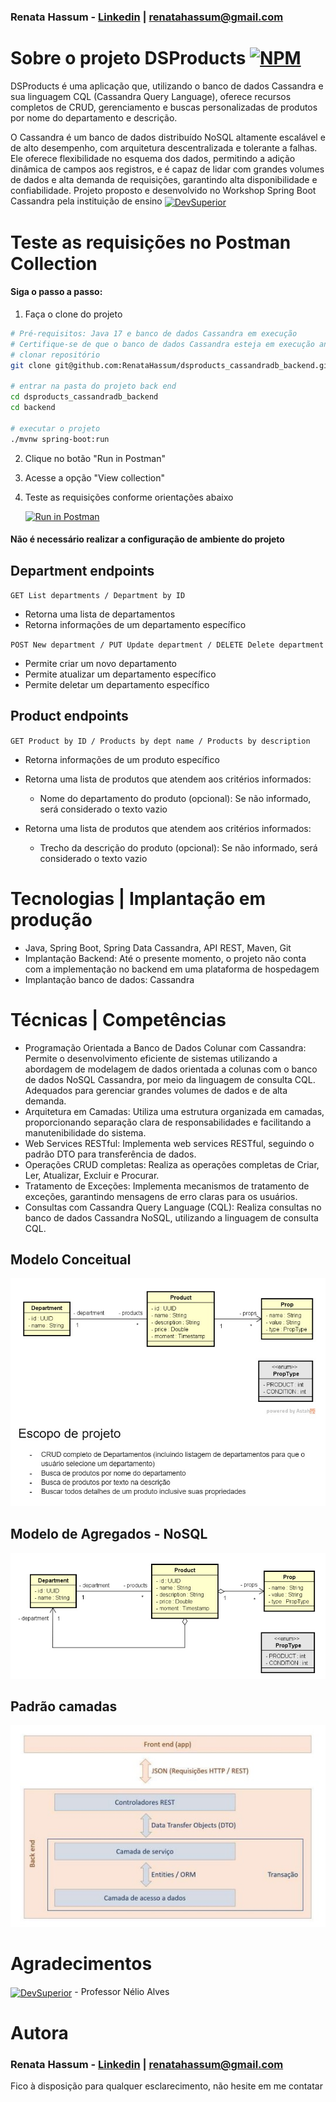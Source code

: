 ### Renata Hassum - [Linkedin](https://www.linkedin.com/in/renataviottohassumdev) | renatahassum@gmail.com

# Sobre o projeto DSProducts [![NPM](https://img.shields.io/npm/l/react)](https://github.com/RenataHassum/dsproducts_cassandradb_backend/blob/main/LICENSE)

DSProducts é uma aplicação que, utilizando o banco de dados Cassandra e sua linguagem CQL (Cassandra Query Language), oferece recursos completos de CRUD, gerenciamento e buscas personalizadas de produtos por nome do departamento e descrição.

O Cassandra é um banco de dados distribuído NoSQL altamente escalável e de alto desempenho, com arquitetura descentralizada e tolerante a falhas. Ele oferece flexibilidade no esquema dos dados, permitindo a adição dinâmica de campos aos registros, e é capaz de lidar com grandes volumes de dados e alta demanda de requisições, garantindo alta disponibilidade e confiabilidade.
Projeto proposto e desenvolvido no Workshop Spring Boot Cassandra pela instituição de ensino <a href="https://devsuperior.com.br/cursos"><img align="center" height="16" alt="DevSuperior" src="https://devsuperior.com.br/_next/static/images/logo-white-10059e26f600604a7b5bd7782ed7550c.svg"></a> 

# Teste as requisições no Postman Collection
#### Siga o passo a passo:
1) Faça o clone do projeto
```bash
# Pré-requisitos: Java 17 e banco de dados Cassandra em execução
# Certifique-se de que o banco de dados Cassandra esteja em execução antes de iniciar o projeto (Docker ou Instalação local)
# clonar repositório
git clone git@github.com:RenataHassum/dsproducts_cassandradb_backend.git

# entrar na pasta do projeto back end
cd dsproducts_cassandradb_backend
cd backend

# executar o projeto
./mvnw spring-boot:run
```
2) Clique no botão "Run in Postman"
3) Acesse a opção "View collection"
4) Teste as requisições conforme orientações abaixo
   
      [![Run in Postman](https://run.pstmn.io/button.svg)](https://app.getpostman.com/run-collection/22138191-5633071c-3e11-4b65-a3a7-9500b546afe0?action=collection%2Ffork&source=rip_markdown&collection-url=entityId%3D22138191-5633071c-3e11-4b65-a3a7-9500b546afe0%26entityType%3Dcollection%26workspaceId%3D41410ca3-f95f-4a1e-8084-2cb65e652f2b)

#### Não é necessário realizar a configuração de ambiente do projeto

## Department endpoints
`GET List departments / Department by ID`
- Retorna uma lista de departamentos
- Retorna informações de um departamento específico

`POST New department / PUT Update department / DELETE Delete department`
- Permite criar um novo departamento
- Permite atualizar um departamento específico
- Permite deletar um departamento específico

## Product endpoints
`GET Product by ID / Products by dept name / Products by description`
- Retorna informações de um produto específico

- Retorna uma lista de produtos que atendem aos critérios informados:
  - Nome do departamento do produto (opcional): Se não informado, será considerado o texto vazio
    
- Retorna uma lista de produtos que atendem aos critérios informados:
  - Trecho da descrição do produto (opcional): Se não informado, será considerado o texto vazio

# Tecnologias | Implantação em produção
- Java, Spring Boot, Spring Data Cassandra, API REST, Maven, Git
- Implantação Backend: Até o presente momento, o projeto não conta com a implementação no backend em uma plataforma de hospedagem
- Implantação banco de dados: Cassandra

# Técnicas | Competências
- Programação Orientada a Banco de Dados Colunar com Cassandra: Permite o desenvolvimento eficiente de sistemas utilizando a abordagem de modelagem de dados orientada a colunas com o banco de dados NoSQL Cassandra, por meio da linguagem de consulta CQL. Adequados para gerenciar grandes volumes de dados e de alta demanda.
- Arquitetura em Camadas: Utiliza uma estrutura organizada em camadas, proporcionando separação clara de responsabilidades e facilitando a manutenibilidade do sistema.
- Web Services RESTful: Implementa web services RESTful, seguindo o padrão DTO para transferência de dados.
- Operações CRUD completas: Realiza as operações completas de Criar, Ler, Atualizar, Excluir e Procurar.
- Tratamento de Exceções: Implementa mecanismos de tratamento de exceções, garantindo mensagens de erro claras para os usuários.
- Consultas com Cassandra Query Language (CQL): Realiza consultas no banco de dados Cassandra NoSQL, utilizando a linguagem de consulta CQL.

## Modelo Conceitual
![Modelo Conceitual](https://github.com/RenataHassum/assets/blob/main/dsproducts_cassandra_assets/modelo_conceitual.jpg?raw=true)

## Modelo de Agregados - NoSQL
![Modelo de Agregados](https://github.com/RenataHassum/assets/blob/main/dsproducts_cassandra_assets/modelo.jpg?raw=true)

## Padrão camadas
![Padrão camadas](https://github.com/RenataHassum/assets/blob/main/padrao_camadas.jpg?raw=true)

# Agradecimentos
<a href="https://devsuperior.com.br/cursos"><img align="center" height="16" alt="DevSuperior" src="https://devsuperior.com.br/_next/static/images/logo-white-10059e26f600604a7b5bd7782ed7550c.svg"></a> - Professor Nélio Alves

# Autora
### Renata Hassum - [Linkedin](https://www.linkedin.com/in/renataviottohassumdev) | renatahassum@gmail.com
Fico à disposição para qualquer esclarecimento, não hesite em me contatar
